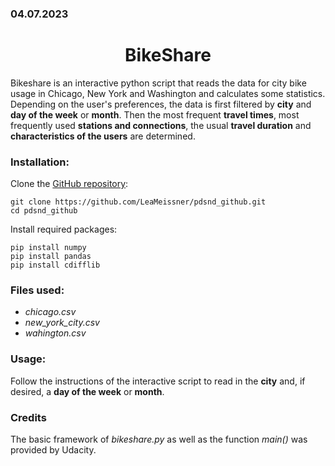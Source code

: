 ### 04.07.2023 

# <center> BikeShare </center>

Bikeshare is an interactive python script that reads the data for city bike usage in Chicago, New York and Washington and calculates some statistics.<br>
Depending on the user's preferences, the data is first filtered by **city** and **day of the week** or **month**. Then the most frequent **travel times**, most frequently used **stations and connections**, the usual **travel duration** and **characteristics of the users** are determined.

### Installation:
Clone the [GitHub repository](https://github.com/LeaMeissner/pdsnd_github.git):
```
git clone https://github.com/LeaMeissner/pdsnd_github.git
cd pdsnd_github
```

Install required packages:
```
pip install numpy
pip install pandas
pip install cdifflib
```

### Files used:
- *chicago.csv*
- *new_york_city.csv*
- *wahington.csv*

### Usage:
Follow the instructions of the interactive script to read in the **city** and, if desired, a **day of the week** or **month**.

### Credits
The basic framework of *bikeshare.py* as well as the function *main()* was provided by Udacity.
